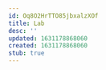 ```yaml
---
id: Oq8O2HrTTO85jbxalzXOf
title: Lab
desc: ''
updated: 1631178868060
created: 1631178868060
stub: true
---
```


